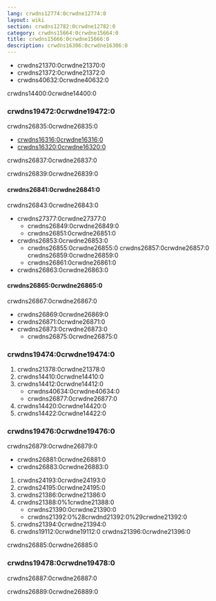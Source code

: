 ```yaml
---
lang: crwdns12774:0crwdne12774:0
layout: wiki
section: crwdns12782:0crwdne12782:0
category: crwdns15664:0crwdne15664:0
title: crwdns15666:0crwdne15666:0
description: crwdns16306:0crwdne16306:0
---
```


- crwdns21370:0crwdne21370:0
- crwdns21372:0crwdne21372:0
- crwdns40632:0crwdne40632:0

crwdns14400:0crwdne14400:0

### crwdns19472:0crwdne19472:0
crwdns26835:0crwdne26835:0
- [crwdns16316:0crwdne16316:0](crwdns16314:0crwdne16314:0)
- [crwdns16320:0crwdne16320:0](crwdns16318:0crwdne16318:0)

crwdns26837:0crwdne26837:0

crwdns26839:0crwdne26839:0
#### crwdns26841:0crwdne26841:0
crwdns26843:0crwdne26843:0
- crwdns27377:0crwdne27377:0
    - crwdns26849:0crwdne26849:0
    - crwdns26851:0crwdne26851:0
- crwdns26853:0crwdne26853:0
    - crwdns26855:0crwdne26855:0 crwdns26857:0crwdne26857:0 crwdns26859:0crwdne26859:0
    - crwdns26861:0crwdne26861:0
- crwdns26863:0crwdne26863:0

#### crwdns26865:0crwdne26865:0
crwdns26867:0crwdne26867:0
- crwdns26869:0crwdne26869:0
- crwdns26871:0crwdne26871:0
- crwdns26873:0crwdne26873:0
    - crwdns26875:0crwdne26875:0

### crwdns19474:0crwdne19474:0
1. crwdns21378:0crwdne21378:0
1. crwdns14410:0crwdne14410:0
1. crwdns14412:0crwdne14412:0
    - crwdns40634:0crwdne40634:0
    - crwdns26877:0crwdne26877:0
1. crwdns14420:0crwdne14420:0
1. crwdns14422:0crwdne14422:0

### crwdns19476:0crwdne19476:0
crwdns26879:0crwdne26879:0

- crwdns26881:0crwdne26881:0
- crwdns26883:0crwdne26883:0

1. crwdns24193:0crwdne24193:0
1. crwdns24195:0crwdne24195:0
1. crwdns21386:0crwdne21386:0
1. crwdns21388:0%1crwdne21388:0
    - crwdns21390:0crwdne21390:0
    - crwdns21392:0%28crwdnd21392:0%29crwdne21392:0
1. crwdns21394:0crwdne21394:0
1. crwdns19112:0crwdne19112:0 crwdns21396:0crwdne21396:0

crwdns26885:0crwdne26885:0

### crwdns19478:0crwdne19478:0
crwdns26887:0crwdne26887:0

crwdns26889:0crwdne26889:0
